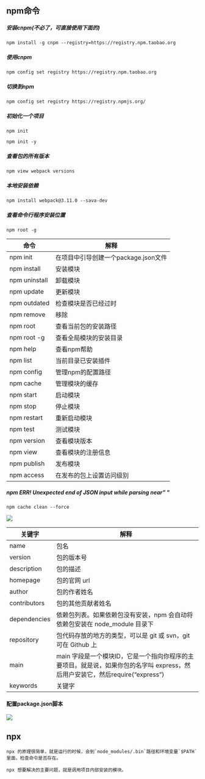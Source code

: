 ## npm命令

##### 安装cnpm(不必了，可直接使用下面的)

`npm install -g cnpm --registry=https://registry.npm.taobao.org`

##### 使用cnpm

`npm config set registry https://registry.npm.taobao.org`

##### 切换到npm

`npm config set registry https://registry.npmjs.org/`

##### 初始化一个项目

`npm init`

`npm init -y`

##### 查看包的所有版本

`npm view webpack versions`

##### 本地安装依赖

`npm install webpack@3.11.0 --sava-dev`

##### 查看命令行程序安装位置

`npm root -g`





<table>
<thead>
<tr>
  <th>命令</th>
  <th>解释</th>
</tr>
</thead>
<tbody><tr>
  <td>npm init</td>
  <td>在项目中引导创建一个package.json文件</td>
</tr>
<tr>
  <td>npm install</td>
  <td>安装模块</td>
</tr>
<tr>
  <td>npm uninstall</td>
  <td>卸载模块</td>
</tr>
<tr>
  <td>npm update</td>
  <td>更新模块</td>
</tr>
<tr>
  <td>npm outdated</td>
  <td>检查模块是否已经过时</td>
</tr>
<tr>
  <td>npm remove</td>
  <td>移除</td>
</tr>
<tr>
  <td>npm root</td>
  <td>查看当前包的安装路径</td>
</tr>
<tr>
  <td>npm root -g</td>
  <td>查看全局模块的安装目录</td>
</tr>
<tr>
  <td>npm help</td>
  <td>查看npm帮助</td>
</tr>
<tr>
  <td>npm list</td>
  <td>当前目录已安装插件</td>
</tr>
<tr>
  <td>npm config</td>
  <td>管理npm的配置路径</td>
</tr>
<tr>
  <td>npm cache</td>
  <td>管理模块的缓存</td>
</tr>
<tr>
  <td>npm start</td>
  <td>启动模块</td>
</tr>
<tr>
  <td>npm stop</td>
  <td>停止模块</td>
</tr>
<tr>
  <td>npm restart</td>
  <td>重新启动模块</td>
</tr>
<tr>
  <td>npm test</td>
  <td>测试模块</td>
</tr>
<tr>
  <td>npm version</td>
  <td>查看模块版本</td>
</tr>
<tr>
  <td>npm view</td>
  <td>查看模块的注册信息</td>
</tr>
<tr>
  <td>npm publish</td>
  <td>发布模块</td>
</tr>
<tr>
  <td>npm access</td>
  <td>在发布的包上设置访问级别</td>
</tr>
</tbody></table>

##### npm ERR! Unexpected end of JSON input while parsing near" "

`npm cache clean --force`

<img src='http://47.103.65.182/images/DOAX-VenuVacation_190416_225803.jpg' />

<table>
<thead>
<tr>
  <th>关键字</th>
  <th>解释</th>
</tr>
</thead>
<tbody><tr>
  <td>name</td>
  <td>包名</td>
</tr>
<tr>
  <td>version</td>
  <td>包的版本号</td>
</tr>
<tr>
  <td>description</td>
  <td>包的描述</td>
</tr>
<tr>
  <td>homepage</td>
  <td>包的官网 url</td>
</tr>
<tr>
  <td>author</td>
  <td>包的作者姓名</td>
</tr>
<tr>
  <td>contributors</td>
  <td>包的其他贡献者姓名</td>
</tr>
<tr>
  <td>dependencies</td>
  <td>依赖包列表。如果依赖包没有安装，npm 会自动将依赖包安装在 node_module 目录下</td>
</tr>
<tr>
  <td>repository</td>
  <td>包代码存放的地方的类型，可以是 git 或 svn，git 可在 Github 上</td>
</tr>
<tr>
  <td>main</td>
  <td>main 字段是一个模块ID，它是一个指向你程序的主要项目。就是说，如果你包的名字叫 express，然后用户安装它，然后require(“express”)</td>
</tr>
<tr>
  <td>keywords</td>
  <td>关键字</td>
</tr>
</tbody></table>



#### 配置package.json脚本

<img src="https://upload-images.jianshu.io/upload_images/5743293-cf15a8abbbf0524d.png?imageMogr2/auto-orient/strip%7CimageView2/2/w/842/format/webp"/>

## npx

```
npx 的原理很简单，就是运行的时候，会到`node_modules/.bin`路径和环境变量`$PATH`里面，检查命令是否存在。
```

```
npx 想要解决的主要问题，就是调用项目内部安装的模块。
```



